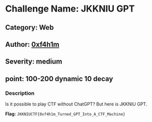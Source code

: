 # Challenge Name: JKKNIU GPT

## Category: Web
## Author: [0xf4h1m](https://www.linkedin.com/in/oxf4h1m/)
## Severity: medium
## point: 100-200 dynamic 10 decay

### Description
Is it possible to play CTF without ChatGPT? But here is JKKNIU GPT.

**Flag:** `JKKNIUCTF{0xf4h1m_Turned_GPT_Into_A_CTF_Machine}`
